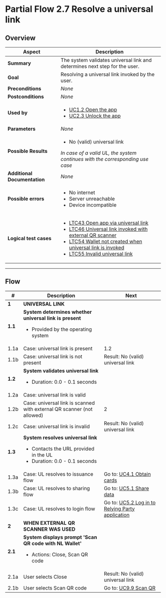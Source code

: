 # Partial Flow 2.7 Resolve a universal link

## Overview

| Aspect                       | Description                                                                                                                                                                                                                                                                                                                                                    |
| ---------------------------- |----------------------------------------------------------------------------------------------------------------------------------------------------------------------------------------------------------------------------------------------------------------------------------------------------------------------------------------------------------------|
| **Summary**                  | The system validates universal link and determines next step for the user.                                                                                                                                                                                                                                                                                     |
| **Goal**                     | Resolving a universal link invoked by the user.                                                                                                                                                                                                                                                                                                                |
| **Preconditions**            | *None*                                                                                                                                                                                                                                                                                                                                                         |
| **Postconditions**           | *None*                                                                                                                                                                                                                                                                                                                                                         |
| **Used by**                  | <ul><li>[UC1.2 Open the app](../use-cases/UC1.2_OpenTheApp.md)</li><li>[UC2.3 Unlock the app](../use-cases/UC2.3_UnlockTheApp.md)</li></ul>                                                                                                                                                                                                         |
| **Parameters**               | *None*                                                                                                                                                                                                                                                                                                                                                         |
| **Possible Results**         | <ul><li>No (valid) universal link</li></ul><i>In case of a valid UL, the system continues with the corresponding use case</i>                                                                                                                                                                                                                                  |
| **Additional Documentation** | *None*                                                                                                                                                                                                                                                                                                                                                         |
| **Possible errors**          | <ul><li>No internet</li><li>Server unreachable</li><li>Device incompatible</ul></li>                                                                                                                                                                                                                                                                           |
| **Logical test cases**       | <ul><li>[LTC43 Open app via universal link](../logical-test-cases.md#ltc43)</li><li>[LTC46 Universal link invoked with external QR scanner](../logical-test-cases.md#ltc46)</li><li>[LTC54 Wallet not created when universal link is invoked](../logical-test-cases.md#ltc54)</li><li>[LTC55 Invalid universal link](../logical-test-cases.md#ltc55)</li></ul> |

---

## Flow

| #       | Description                                                                                                                 | Next                                                                                |
| ------- | --------------------------------------------------------------------------------------------------------------------------- | ----------------------------------------------------------------------------------- |
| **1**   | **UNIVERSAL LINK**                                                                                                          |                                                                                     |
| **1.1** | **System determines whether universal link is present**<ul><li>Provided by the operating system</li></ul>                   |                                                                                     |
| 1.1a    | Case: universal link is present                                                                                             | 1.2                                                                                 |
| 1.1b    | Case: universal link is not present                                                                                         | Result: No (valid) universal link                                                   |
| **1.2** | **System validates universal link**<ul><li>Duration: 0.0 - 0.1 seconds</li></ul>                                            |                                                                                     |
| 1.2a    | Case: universal link is valid                                                                                               |                                                                                     |
| 1.2b    | Case: universal link is scanned with external QR scanner (not allowed)                                                      | 2                                                                                   |
| 1.2c    | Case: universal link is invalid                                                                                             | Result: No (valid) universal link                                                   |
| **1.3** | **System resolves universal link**<ul><li>Contacts the URL provided in the UL</li><li>Duration: 0.0 - 0.1 seconds</li></ul> |                                                                                     |
| 1.3a    | Case: UL resolves to issuance flow                                                                                          | Go to: [UC4.1 Obtain cards](../use-cases/UC4.1_ObtainCardsFromEAAIssuer.md)                      |
| 1.3b    | Case: UL resolves to sharing flow                                                                                           | Go to: [UC5.1 Share data](../use-cases/UC5.1_ShareDataWithRP.md)                                 |
| 1.3c    | Case: UL resolves to login flow                                                                                             | Go to: [UC5.2 Log in to Relying Party application](../use-cases/UC5.2_LoginToApplicationOfRP.md) |
| **2**   | **WHEN EXTERNAL QR SCANNER WAS USED**                                                                                       |                                                                                     |
| **2.1** | **System displays prompt 'Scan QR code with NL Wallet'**<ul><li>Actions: Close, Scan QR code</li></ul>                      |                                                                                     |
| 2.1a    | User selects Close                                                                                                          | Result: No (valid) universal link                                                   |
| 2.1b    | User selects Scan QR code                                                                                                   | Go to: [UC9.9 Scan QR](../use-cases/UC9.9_ScanQR.md)                                             |